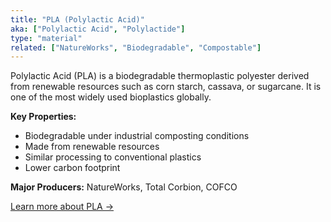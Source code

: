 ```yaml
---
title: "PLA (Polylactic Acid)"
aka: ["Polylactic Acid", "Polylactide"]
type: "material"
related: ["NatureWorks", "Biodegradable", "Compostable"]
---
```


Polylactic Acid (PLA) is a biodegradable thermoplastic polyester derived from renewable resources such as corn starch, cassava, or sugarcane. It is one of the most widely used bioplastics globally.

**Key Properties:**
- Biodegradable under industrial composting conditions
- Made from renewable resources
- Similar processing to conventional plastics
- Lower carbon footprint

**Major Producers:** NatureWorks, Total Corbion, COFCO

[Learn more about PLA →](/bioplastics/pla/)
